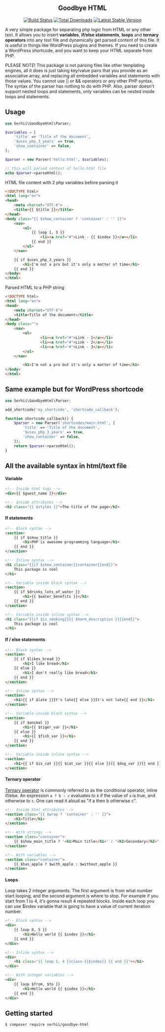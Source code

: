 <h2 align="center">Goodbye HTML</h2>

<p align="center">
    <a href="https://actions-badge.atrox.dev/SerhiiCho/goodbye-html/goto"><img alt="Build Status" src="https://img.shields.io/endpoint.svg?url=https%3A%2F%2Factions-badge.atrox.dev%2FSerhiiCho%2Fgoodbye-html%2Fbadge&style=flat" /></a>
    <a href="https://packagist.org/packages/serhii/goodbye-html"><img src="https://poser.pugx.org/serhii/goodbye-html/d/total.svg" alt="Total Downloads"></a>
    <a href="https://packagist.org/packages/serhii/goodbye-html"><img src="https://poser.pugx.org/serhii/goodbye-html/v/stable.svg" alt="Latest Stable Version"></a>
</p>

A very simple package for separating php logic from HTML or any other text. It allows you to insert **variables**, **if/else statements**, **loops** and **ternary operators** into any text file and dynamically get parsed content of this file. It is useful in things like WordPress plugins and themes. If you need to create a WordPress shortcode, and you want to keep your HTML separate from PHP.

PLEASE NOTE! This package is not parsing files like other templating engines, all it does is just taking key/value pairs that you provide as an associative array, and replacing all embedded variables and statements with those values. You cannot use || or && operators or any other PHP syntax. The syntax of the parser has nothing to do with PHP. Also, parser doesn't support nested loops and statements, only variables can be nested inside loops and statements.

## Usage

```php
use Serhii\GoodbyeHtml\Parser;

$variables = [
    'title' => 'Title of the document',
    '$uses_php_3_years' => true,
    'show_container' => false,
];

$parser = new Parser('hello.html', $variables);

// this will parsed content of hello.html file
echo $parser->parseHtml();
```

HTML file content with 2 php variables before parsing it
```html
<!DOCTYPE html>
<html lang="en">
<head>
    <meta charset="UTF-8">
    <title>{{ $title }}</title>
</head>
<body class="{{ $show_container ? 'container' : '' }}">
    <nav>
        <ul>
            {{ loop 1, 3 }}
                <li><a href="#">Link - {{ $index }}</a></li>
            {{ end }}
        </ul>
    </nav>

    {{ if $uses_php_3_years }}
        <h1>I'm not a pro but it's only a matter of time</h1>
    {{ end }}
</body>
</html>
```

Parsed HTML to a PHP string
```html
<!DOCTYPE html>
<html lang="en">
<head>
    <meta charset="UTF-8">
    <title>Title of the document</title>
</head>
<body class="">
    <nav>
        <ul>
                <li><a href="#">Link - 1</a></li>
                <li><a href="#">Link - 2</a></li>
                <li><a href="#">Link - 3</a></li>
        </ul>
    </nav>

        <h1>I'm not a pro but it's only a matter of time</h1>
</body>
</html>
```
## Same example but for WordPress shortcode

```php
use Serhii\GoodbyeHtml\Parser;

add_shortcode('my_shortcode', 'shortcode_callback');

function shortcode_callback() {
    $parser = new Parser('shortcodes/main.html', [
        'title' => 'Title of the document',
        '$uses_php_3_years' => true,
        'show_container' => false,
    ]);
    return $parser->parseHtml();
}
```

## All the available syntax in html/text file

#### Variable

```html
<!-- Inside html tags -->
<div>{{ $guest_name }}</div>
```

```html
<!-- Inside attributes -->
<h2 class="{{ $styles }}">The title of the page</h2>
```

#### If statements

```html
<!-- Block syntax -->
<section>
    {{ if $show_title }}
        <h1>PHP is awesome programming language</h1>
    {{ end }}
</section>
```

```html
<!-- Inline syntax -->
<h1 class="{{if $show_container}}container{{end}}">
    This package is cool
</h1>
```

```html
<!-- Variable inside block syntax -->
<section>
    {{ if $drinks_lots_of_water }}
        <h1>{{ $water_benefits }}</h1>
    {{ end }}
</section>
```

```html
<!-- Variable inside inline syntax -->
<h1 class="{{if $is_smoking}}{{ $harm_description }}{{end}}">
    This package is cool
</h1>
```

#### If / else statements

```html
<!-- Block syntax -->
<section>
    {{ if $likes_bread }}
        <h1>I like bread</h1>
    {{ else }}
        <h1>I don't really like bread</h1>
    {{ end }}
</section>
```

```html
<!-- Inline syntax -->
<section>
    <h1>{{ if $late }}It's late{{ else }}It's not late{{ end }}</h1>
</section>
```

```html
<!-- Variable inside block syntax -->
<section>
    {{ if $animal }}
        <h1>{{ $tiger_var }}</h1>
    {{ else }}
        <h1>{{ $fish_var }}</h1>
    {{ end }}
</section>
```

```html
<!-- Variable inside inline syntax -->
<section>
    <h1>{{ if $is_cat }}{{ $cat_var }}{{ else }}{{ $dog_var }}{{ end }}</h1>
</section>
```

#### Ternary operator

[Ternary operator](https://en.wikipedia.org/wiki/%3F:) is commonly referred to as the conditional operator, inline if/else. An expression `a ? b : c` evaluates to `b` if the value of `a` is true, and otherwise to `c`. One can read it aloud as "if a then b otherwise c".

```html
<!-- Inside html attributes -->
<section class="{{ $wrap ? 'container' : '' }}">
    <h1>Title</h1>
</section>
```

```html
<!-- With strings -->
<section class="container">
    {{ $show_main_title ? '<h1>Main title</h1>' : '<h2>Secondary</h2>' }}
</section>
```

```html
<!-- With variables -->
<section class="container">
    {{ $has_apple ? $with_apple : $without_apple }}
</section>
```

#### Loops

Loop takes 2 integer arguments. The first argument is from what number start looping, and the second argument is where to stop. For example if you start from 1 to 4, it's gonna result 4 repeated blocks. Inside each loop you can use $index variable that is going to have a value of current iteration number.

```html
<!-- Block syntax -->
<div>
    {{ loop 0, 5 }}
        <h1>Hello world {{ $index }}</h1>
    {{ end }}
</div>
```

```html
<!-- Inline syntax -->
<div>
    <h1 class="{{ loop 1, 4 }}class-{{$index}} {{ end }}"></h1>
</div>
```

```html
<!-- With integer variables -->
<div>
    {{ loop $from, $to }}
        <h1>Hello world {{ $index }}</h1>
    {{ end }}
</div>
```

## Getting started
```bash
$ composer require serhii/goodbye-html
```
